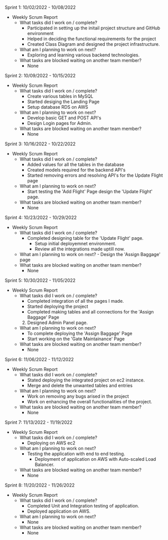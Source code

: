Sprint 1: 10/02/2022 - 10/08/2022
- Weekly Scrum Report
	- What tasks did I work on / complete?
		- Participated in setting up the initail project structure and GitHub environment
		- Helped in deciding the functional requirements for the project
		- Created Class Diagram and designed the project infrastructure.
	- What am I planning to work on next?
		- Exploring and learning various backend technologies.
	- What tasks are blocked waiting on another team member?
		- None



Sprint 2: 10/09/2022 - 10/15/2022
- Weekly Scrum Report
	- What tasks did I work on / complete?
		- Create various tables in MySQL
		- Started desiging the Landing Page
		- Setup database RDS on AWS
	- What am I planning to work on next?
		- Develop basic GET and POST API's
		- Design Login pages for Admin.
	- What tasks are blocked waiting on another team member?
		- None


Sprint 3: 10/16/2022 - 10/22/2022
- Weekly Scrum Report
	- What tasks did I work on / complete?
		- Added values for all the tables in the database
		- Created models required for the backend API's
		- Started removing errors and resolving API's for the Update Flight page
	- What am I planning to work on next?
		- Start testing the 'Add Flight' Page design the 'Update Flight' page.
	- What tasks are blocked waiting on another team member?
		- None
 

Sprint 4: 10/23/2022 - 10/29/2022
- Weekly Scrum Report
	- What tasks did I work on / complete?
		- Completed designing table for the 'Update Flight' page.
    		- Setup initial deployemnet environment.
    		- Review all the integrations made uptill now.
	- What am I planning to work on next?
    		- Design the 'Assign Baggage' page
	- What tasks are blocked waiting on another team member?
		- None


Sprint 5: 10/30/2022 - 11/05/2022
- Weekly Scrum Report
	- What tasks did I work on / complete?
		- Completed integration of all the pages I made.
		- Started deploying the project
		- Completed making tables and all connections for the 'Assign Baggage' Page
        2. Designed Admin Panel page.
	- What am I planning to work on next?
		- To complete deploying the 'Assign Baggage' Page
		- Start working on the 'Gate Maintainance' Page
	- What tasks are blocked waiting on another team member?
		- None



Sprint 6: 11/06/2022 - 11/12/2022
- Weekly Scrum Report
	- What tasks did I work on / complete?
		- Stated deploying the integrated project on ec2 instance.
		- Merge and delete the unwanted tables and entries
	- What am I planning to work on next?
		- Work on removing any bugs arised in the project
		- Work on enhancing the overall functionalities of the project.
	- What tasks are blocked waiting on another team member?
		- None


Sprint 7: 11/13/2022 - 11/19/2022
- Weekly Scrum Report
	- What tasks did I work on / complete?
		- Deploying on AWS ec2
	- What am I planning to work on next?
		- Testing the application with end to end testing.
        	- Deployment of application on AWS with Auto-scaled Load Balancer.
	- What tasks are blocked waiting on another team member?
		- None



Sprint 8: 11/20/2022 - 11/26/2022
- Weekly Scrum Report
	- What tasks did I work on / complete?
		- Completed Unit and Integration testing of application.
		- Deployed application on AWS.
	- What am I planning to work on next?
		- None
	- What tasks are blocked waiting on another team member?
		- None

